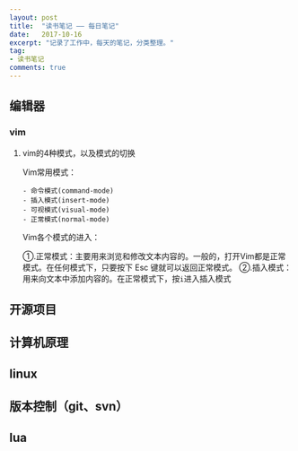 ```yaml
---
layout: post
title:  "读书笔记 —— 每日笔记"
date:   2017-10-16
excerpt: "记录了工作中，每天的笔记，分类整理。"
tag:
- 读书笔记
comments: true
---
```



## 编辑器

### vim
1. vim的4种模式，以及模式的切换

	Vim常用模式：
	
	   - 命令模式(command-mode)
	   - 插入模式(insert-mode)
	   - 可视模式(visual-mode)
	   - 正常模式(normal-mode) 

	Vim各个模式的进入：

	①.正常模式：主要用来浏览和修改文本内容的。一般的，打开Vim都是正常模式。在任何模式下，只要按下 Esc 键就可以返回正常模式。
	②.插入模式：用来向文本中添加内容的。在正常模式下，按`i`进入插入模式
	


## 开源项目

## 计算机原理

## linux

## 版本控制（git、svn）

## lua